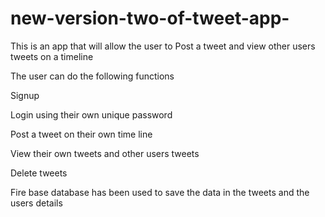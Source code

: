 # new-version-two-of-tweet-app-

This is an app that will allow the user to Post a tweet  and view other users tweets on a timeline

The user  can do the following functions

Signup

Login using their own unique password

Post a tweet on their own time line

View their own tweets and other users tweets

Delete tweets

Fire base database has been used to save the data in the tweets and the users details
